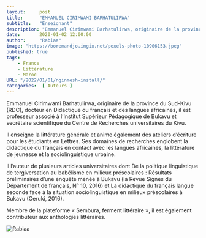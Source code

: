 ```yaml
---
layout:     post 
title:      "EMMANUEL CIRIMWAMI BARHATULIRWA"
subtitle:   "Enseignant"
description: "Emmanuel Cirimwami Barhatulirwa, originaire de la province du Sud-Kivu (RDC), docteur en Didactique du français et des langues africaines, il est professeur associé à l’Institut Supérieur Pédagogique de Bukavu et secrétaire scientifique du Centre de Recherches universitaires du Kivu.  "
date:       2020-01-02 12:00:00
author:     "Rabiaa"
image: "https://boremandjo.imgix.net/pexels-photo-10906153.jpeg"
published: true
tags:
    - France 
    - Littérature
    - Maroc
URL: "/2022/01/01/nginmesh-install/"
categories:  [ Auteurs ]
---
```


Emmanuel Cirimwami Barhatulirwa, originaire de la province du Sud-Kivu (RDC), docteur en Didactique du français et des langues africaines, il est professeur associé à l’Institut Supérieur Pédagogique de Bukavu et secrétaire scientifique du Centre de Recherches universitaires du Kivu. 

Il enseigne la littérature générale et anime également des ateliers d’écriture pour les étudiants en Lettres. Ses domaines de recherches englobent la didactique du français en contact avec les langues africaines, la littérature de jeunesse et la sociolinguistique urbaine. 

Il l’auteur de plusieurs articles universitaires dont De la politique linguistique de tergiversation au babélisme en milieux préscolaires : Résultats préliminaires d’une enquête menée à Bukavu (la Revue Signes du Département de français, N° 10, 2016) et La didactique du français langue seconde face à la situation sociolinguistique en milieux préscolaires à Bukavu (Ceruki, 2016).

Membre de la plateforme « Sembura, ferment littéraire », il est également contributeur aux anthologies littéraires. 



![Rabiaa](https://boremandjo.imgix.net/Emmanuel%20Cirimwami%20Barhatulirwa.PNG)